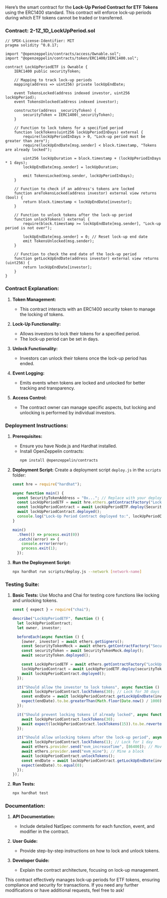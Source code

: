 Here’s the smart contract for the **Lock-Up Period Contract for ETF Tokens** using the ERC1400 standard. This contract will enforce lock-up periods during which ETF tokens cannot be traded or transferred.

### Contract: 2-1Z_1D_LockUpPeriod.sol

```solidity
// SPDX-License-Identifier: MIT
pragma solidity ^0.8.17;

import "@openzeppelin/contracts/access/Ownable.sol";
import "@openzeppelin/contracts/token/ERC1400/IERC1400.sol";

contract LockUpPeriodETF is Ownable {
    IERC1400 public securityToken;
    
    // Mapping to track lock-up periods
    mapping(address => uint256) private lockUpEndDate;

    event TokensLocked(address indexed investor, uint256 lockUpPeriod);
    event TokensUnlocked(address indexed investor);

    constructor(address _securityToken) {
        securityToken = IERC1400(_securityToken);
    }

    // Function to lock tokens for a specified period
    function lockTokens(uint256 lockUpPeriodInDays) external {
        require(lockUpPeriodInDays > 0, "Lock-up period must be greater than zero");
        require(lockUpEndDate[msg.sender] < block.timestamp, "Tokens are already locked");

        uint256 lockUpDuration = block.timestamp + (lockUpPeriodInDays * 1 days);
        lockUpEndDate[msg.sender] = lockUpDuration;

        emit TokensLocked(msg.sender, lockUpPeriodInDays);
    }

    // Function to check if an address's tokens are locked
    function areTokensLocked(address investor) external view returns (bool) {
        return block.timestamp < lockUpEndDate[investor];
    }

    // Function to unlock tokens after the lock-up period
    function unlockTokens() external {
        require(block.timestamp >= lockUpEndDate[msg.sender], "Lock-up period is not over");
        
        lockUpEndDate[msg.sender] = 0; // Reset lock-up end date
        emit TokensUnlocked(msg.sender);
    }

    // Function to check the end date of the lock-up period
    function getLockUpEndDate(address investor) external view returns (uint256) {
        return lockUpEndDate[investor];
    }
}
```

### Contract Explanation:

1. **Token Management:**
   - This contract interacts with an ERC1400 security token to manage the locking of tokens.

2. **Lock-Up Functionality:**
   - Allows investors to lock their tokens for a specified period.
   - The lock-up period can be set in days.

3. **Unlock Functionality:**
   - Investors can unlock their tokens once the lock-up period has ended.

4. **Event Logging:**
   - Emits events when tokens are locked and unlocked for better tracking and transparency.

5. **Access Control:**
   - The contract owner can manage specific aspects, but locking and unlocking is performed by individual investors.

### Deployment Instructions:

1. **Prerequisites:**
   - Ensure you have Node.js and Hardhat installed.
   - Install OpenZeppelin contracts:
     ```bash
     npm install @openzeppelin/contracts
     ```

2. **Deployment Script:**
   Create a deployment script `deploy.js` in the `scripts` folder:

   ```javascript
   const hre = require("hardhat");

   async function main() {
     const SecurityTokenAddress = "0x..."; // Replace with your deployed ERC1400 token address
     const LockUpPeriodETF = await hre.ethers.getContractFactory("LockUpPeriodETF");
     const lockUpPeriodContract = await LockUpPeriodETF.deploy(SecurityTokenAddress);
     await lockUpPeriodContract.deployed();
     console.log("Lock-Up Period Contract deployed to:", lockUpPeriodContract.address);
   }

   main()
     .then(() => process.exit(0))
     .catch((error) => {
       console.error(error);
       process.exit(1);
     });
   ```

3. **Run the Deployment Script:**
   ```bash
   npx hardhat run scripts/deploy.js --network [network-name]
   ```

### Testing Suite:

1. **Basic Tests:**
   Use Mocha and Chai for testing core functions like locking and unlocking tokens.

   ```javascript
   const { expect } = require("chai");

   describe("LockUpPeriodETF", function () {
     let lockUpPeriodContract;
     let owner, investor;

     beforeEach(async function () {
       [owner, investor] = await ethers.getSigners();
       const SecurityTokenMock = await ethers.getContractFactory("SecurityTokenMock");
       const securityToken = await SecurityTokenMock.deploy();
       await securityToken.deployed();

       const LockUpPeriodETF = await ethers.getContractFactory("LockUpPeriodETF");
       lockUpPeriodContract = await LockUpPeriodETF.deploy(securityToken.address);
       await lockUpPeriodContract.deployed();
     });

     it("Should allow the investor to lock tokens", async function () {
       await lockUpPeriodContract.lockTokens(30); // Lock for 30 days
       const endDate = await lockUpPeriodContract.getLockUpEndDate(investor.address);
       expect(endDate).to.be.greaterThan(Math.floor(Date.now() / 1000));
     });

     it("Should prevent locking tokens if already locked", async function () {
       await lockUpPeriodContract.lockTokens(30);
       await expect(lockUpPeriodContract.lockTokens(15)).to.be.revertedWith("Tokens are already locked");
     });

     it("Should allow unlocking tokens after the lock-up period", async function () {
       await lockUpPeriodContract.lockTokens(1); // Lock for 1 day
       await ethers.provider.send("evm_increaseTime", [86400]); // Move forward 1 day
       await ethers.provider.send("evm_mine"); // Mine a block
       await lockUpPeriodContract.unlockTokens();
       const endDate = await lockUpPeriodContract.getLockUpEndDate(investor.address);
       expect(endDate).to.equal(0);
     });
   });
   ```

2. **Run Tests:**
   ```bash
   npx hardhat test
   ```

### Documentation:

1. **API Documentation:**
   - Include detailed NatSpec comments for each function, event, and modifier in the contract.

2. **User Guide:**
   - Provide step-by-step instructions on how to lock and unlock tokens.

3. **Developer Guide:**
   - Explain the contract architecture, focusing on lock-up management.

This contract effectively manages lock-up periods for ETF tokens, ensuring compliance and security for transactions. If you need any further modifications or have additional requests, feel free to ask!
